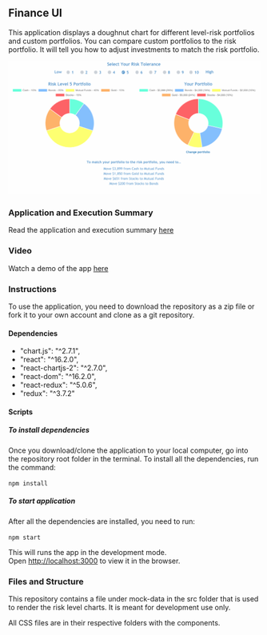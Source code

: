 
## Finance UI 

This application displays a doughnut chart for different level-risk portfolios and custom portfolios. You can compare custom portfolios to the risk portfolio. It will tell you how to adjust investments to match the risk portfolio.

![finance-ui](https://github.com/nehacp/finance-ui/blob/master/finance-ui-image.png "Finance-UI")

### Application and Execution Summary

Read the application and execution summary [here](https://github.com/nehacp/finance-ui/blob/master/summary.md)

### Video

Watch a demo of the app [here]()

### Instructions

To use the application, you need to download the repository as a zip file or fork it to your own account and clone as a git repository. 

#### Dependencies

- "chart.js": "^2.7.1",
- "react": "^16.2.0",
- "react-chartjs-2": "^2.7.0",
- "react-dom": "^16.2.0",
- "react-redux": "^5.0.6",
- "redux": "^3.7.2"

#### Scripts

##### To install dependencies

Once you download/clone the application to your local computer, go into the repository root folder in the terminal. To install all the dependencies, run the command:

`npm install`


##### To start application

After all the dependencies are installed, you need to run:

`npm start`

This will runs the app in the development mode.<br>
Open [http://localhost:3000](http://localhost:3000) to view it in the browser.


### Files and Structure

This repository contains a file under mock-data in the src folder that is used to render the risk level charts. It is meant for development use only.

All CSS files are in their respective folders with the components.



